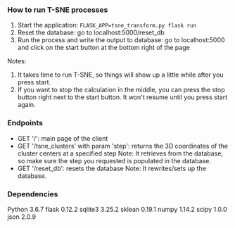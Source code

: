 ### How to run T-SNE processes

1. Start the application: `FLASK_APP=tsne_transform.py flask run`
2. Reset the database: go to localhost:5000/reset_db
3. Run the process and write the output to database: go to localhost:5000 and click on the start button at the bottom right of the page

Notes: 
1. It takes time to run T-SNE, so things will show up a little while after you press start.
2. If you want to stop the calculation in the middle, you can press the stop button right next to the start button. It won't resume until you press start again.

### Endpoints
- GET '/': main page of the client
- GET '/tsne_clusters' with param 'step': returns the 3D coordinates of the cluster centers at a specified step
Note: It retrieves from the database, so make sure the step you requested is populated in the database.
- GET '/reset_db': resets the database
Note: It rewrites/sets up the database.

### Dependencies
Python 3.6.7
flask 0.12.2
sqlite3 3.25.2
sklean 0.19.1
numpy 1.14.2
scipy 1.0.0
json 2.0.9